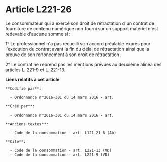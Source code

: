 # Article L221-26

Le consommateur qui a exercé son droit de rétractation d'un contrat de fourniture de contenu numérique non fourni sur un
support matériel n'est redevable d'aucune somme si : 

1° Le professionnel n'a pas recueilli son accord préalable exprès pour l'exécution du contrat avant la fin du délai de
rétractation ainsi que la preuve de son renoncement à son droit de rétractation ; 

2° Le contrat ne reprend pas les mentions prévues au deuxième alinéa des articles L. 221-9 et L. 221-13.

**Liens relatifs à cet article**

	**Codifié par**:

	  - Ordonnance n°2016-301 du 14 mars 2016 - art.

	**Créé par**:

	  - Ordonnance n°2016-301 du 14 mars 2016 - art.

	**Anciens textes**:

	  - Code de la consommation - art. L121-21-6 (Ab)

	**Cite**:

	  - Code de la consommation - art. L221-13 (VD)
	  - Code de la consommation - art. L221-9 (VD)
